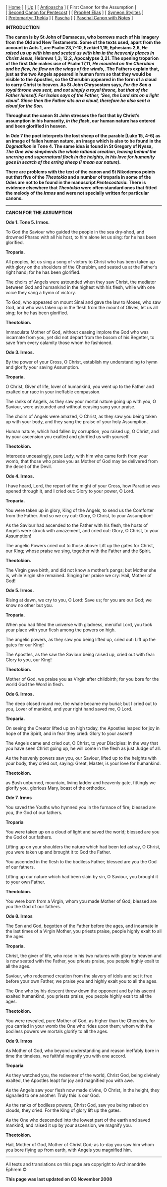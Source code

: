 \[ [Home](index.md) \] \[ [Up](john-dam.md) \] \[ [Antipascha](thomcan.md) \] \[ First Canon for the Assumption \] \[ [Second Canon for Pentecost](pentcan2.md) \] \[ [Prophet Elias](20julcan.md) \] \[ [Symeon Stylites](symeon.md) \] \[ [Protomartyr Thekla](TheklaCan.md) \] \[ [Pascha](PaschaCan.md) \] \[ [Paschal Canon with Notes](paschal_canon_with_notes.md) \]

****INTRODUCTION****

**The canon is by St John of Damascus, who borrows much of his imagery from the Old and New Testaments. Some of the texts used, apart from the account in Acts 1, are Psalm 23,7-10, Ezekiel 1,19, Ephesians 2,6, *He raised us up with him and seated us with him in the heavenly places in Christ Jesus*, Hebrews 1,3; 12,2, Apocalypse 3,21. The opening troparion of the first Ode makes use of Psalm 17,11, *He mounted on the Cherubim and he flew, he flew on the wings of the winds*,. The Fathers explain that, just as the two Angels appeared in human form so that they would be visible to the Apostles, so the Cherubim appeared in the form of a cloud to carry Christ to heaven. As St John Chrysostom says, *For the Son a royal throne was sent, and not simply a royal throne, but that of the Father himself. For Isaias says of the Father, ‘See, the Lord sits on a light cloud’. Since then the Father sits on a cloud, therefore he also sent a cloud for the Son.***

**Throughout the canon St John stresses the fact that by Christ’s assumption in his humanity, *in the flesh*, our human nature has entered and been glorified in heaven.**

**In Ode 7 the poet interprets the lost sheep of the parable \[Luke 15, 4-6\] as an image of fallen human nature, an image which is also to be found in the *Dogmatikon* in Tone 4. The same idea is found in St Gregory of Nyssa, *The One who shepherds the whole rational creation, leaving behind the unerring and supernatural flock in the heights, in his love for humanity goes in search of the erring sheep (I mean our nature).***

**There are problems with the text of the canon and St Nikodemos points out that five of the *Theotokia* and a number of troparia in some of the Odes are not to be found in the manuscript *Pentecostaria.* There is evidence elsewhere that *Theotokia* were often standard ones that fitted the melody of the *Irmos* and were not specially written for particular canons.**

------------------------------------------------------------------------

****CANON FOR THE ASSUMPTION****

**Ode 1. Tone 5. Irmos.**

To God the Saviour who guided the people in the sea dry-shod, and drowned Pharao with all his host, to him alone let us sing: for he has been glorified.

**Troparia.**

All peoples, let us sing a song of victory to Christ who has been taken up with glory on the shoulders of the Cherubim, and seated us at the Father’s right hand; for he has been glorified.

The choirs of Angels were astounded when they saw Christ, the mediator between God and humankind in the highest with his flesh, while with one voice they sang a hymn of victory.

To God, who appeared on mount Sinai and gave the law to Moses, who saw God, and who was taken up in the flesh from the mount of Olives, let us all sing; for he has been glorified.

**Theotokion.**

Immaculate Mother of God, without ceasing implore the God who was incarnate from you, yet did not depart from the bosom of his Begetter, to save from every calamity those whom he fashioned.

**Ode 3. Irmos.**

By the power of your Cross, O Christ, establish my understanding to hymn and glorify your saving Assumption.

**Troparia.**

O Christ, Giver of life, lover of humankind, you went up to the Father and exalted our race in your ineffable compassion.

The ranks of Angels, as they saw your mortal nature going up with you, O Saviour, were astounded and without ceasing sang your praise.

The choirs of Angels were amazed, O Christ, as they saw you being taken up with your body, and they sang the praise of your holy Assumption.

Human nature, which had fallen by corruption, you raised up, O Christ, and by your ascension you exalted and glorified us with yourself.

**Theotokion.**

Intercede unceasingly, pure Lady, with him who came forth from your womb, that those who praise you as Mother of God may be delivered from the deceit of the Devil.

**Ode 4. Irmos.**

I have heard, Lord, the report of the might of your Cross, how Paradise was opened through it, and I cried out: Glory to your power, O Lord.

**Troparia.**

You were taken up in glory, King of the Angels, to send us the Comforter from the Father. And so we cry out: Glory, O Christ, to your Assumption!

As the Saviour had ascended to the Father with his flesh, the hosts of Angels were struck with amazement, and cried out: Glory, O Christ, to your Assumption!

The angelic Powers cried out to those above: Lift up the gates for Christ, our King; whose praise we sing, together with the Father and the Spirit.

**Theotokion.**

The Virgin gave birth, and did not know a mother’s pangs; but Mother she is, while Virgin she remained. Singing her praise we cry: Hail, Mother of God!

**Ode 5. Irmos.**

Rising at dawn, we cry to you, O Lord: Save us; for you are our God; we know no other but you.

**Troparia.**

When you had filled the universe with gladness, merciful Lord, you took your place with your flesh among the powers on high.

The angelic powers, as they saw you being lifted up, cried out: Lift up the gates for our King!

The Apostles, as the saw the Saviour being raised up, cried out with fear: Glory to you, our King!

**Theotokion.**

Mother of God, we praise you as Virgin after childbirth; for you bore for the world God the Word in flesh.

**Ode 6. Irmos.**

The deep closed round me, the whale became my burial; but I cried out to you, Lover of mankind, and your right hand saved me, O Lord.

**Troparia.**

On seeing the Creator lifted up on high today, the Apostles leaped for joy in hope of the Spirit, and in fear they cried: Glory to your ascent!

The Angels came and cried out, O Christ, to your Disciples: In the way that you have seen Christ going up, he will come in the flesh as just Judge of all.

As the heavenly powers saw you, our Saviour, lifted up to the heights with your body, they cried out, saying: Great, Master, is your love for humankind.

**Theotokion.**

as Bush unburned, mountain, living ladder and heavenly gate, fittingly we glorify you, glorious Mary, boast of the orthodox.

**Ode 7. Irmos**

You saved the Youths who hymned you in the furnace of fire; blessed are you, the God of our fathers.

**Troparia**

You were taken up on a cloud of light and saved the world; blessed are you the God of our fathers.

Lifting up on your shoulders the nature which had been led astray, O Christ, you were taken up and brought it to God the Father.

You ascended in the flesh to the bodiless Father; blessed are you the God of our fathers.

Lifting up our nature which had been slain by sin, O Saviour, you brought it to your own Father.

**Theotokion.**

You were born from a Virgin, whom you made Mother of God; blessed are you the God of our fathers.

**Ode 8. Irmos**

The Son and God, begotten of the Father before the ages, and incarnate in the last times of a Virgin Mother, you priests praise, people highly exalt to all the ages.

**Troparia.**

Christ, the giver of life, who rose in his two natures with glory to heaven and is now seated with the Father, you priests praise, you people highly exalt to all the ages.

Saviour, who redeemed creation from the slavery of idols and set it free before your own Father, we praise you and highly exalt you to all the ages.

The One who by his descent threw down the opponent and by his ascent exalted humankind, you priests praise, you people highly exalt to all the ages.

**Theotokion.**

You were revealed, pure Mother of God, as higher than the Cherubim, for you carried in your womb the One who rides upon them; whom with the bodiless powers we mortals glorify to all the ages.

**Ode 9. Irmos**

As Mother of God, who beyond understanding and reason ineffably bore in time the timeless, we faithful magnify you with one accord.

**Troparia**

As they watched you, the redeemer of the world, Christ God, being divinely exalted, the Apostles leapt for joy and magnified you with awe.

As the Angels saw your flesh now made divine, O Christ, in the height, they signalled to one another: Truly this is our God.

As the ranks of bodiless powers, Christ God, saw you being raised on clouds, they cried: For the King of glory lift up the gates.

As the One who descended into the lowest part of the earth and saved mankind, and raised it up by your ascension, we magnify you.

**Theotokion.**

Hail, Mother of God, Mother of Christ God; as to-day you saw him whom you bore flying up from earth, with Angels you magnified him.

------------------------------------------------------------------------

All texts and translations on this page are copyright to
Archimandrite Ephrem ©

**This page was last updated on 03 November 2008**
